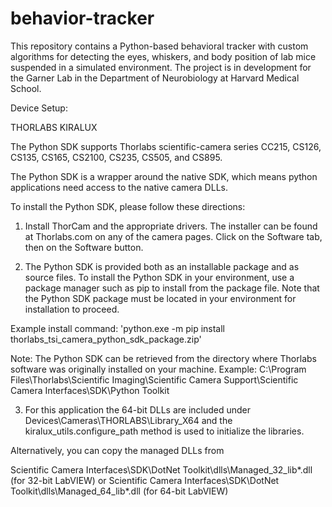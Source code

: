 # behavior-tracker

This repository contains a Python-based behavioral tracker with custom algorithms for detecting the eyes, whiskers, and body position of lab mice suspended in a simulated environment. The project is in development for the Garner Lab in the Department of Neurobiology at Harvard Medical School.

Device Setup:

THORLABS KIRALUX

The Python SDK supports Thorlabs scientific-camera series CC215, CS126, CS135, CS165, CS2100, CS235, CS505, and CS895. 

The Python SDK is a wrapper around the native SDK, which means python applications need access to the native camera DLLs.

To install the Python SDK, please follow these directions:

1. Install ThorCam and the appropriate drivers. The installer can be found at Thorlabs.com on any of the camera pages. Click on the Software tab, then on the Software button.

2. The Python SDK is provided both as an installable package and as source files. To install the Python SDK in your environment, use a package manager such as pip to install from the package file. Note that the Python SDK package must be located in your environment for installation to proceed.

 Example install command: 'python.exe -m pip install thorlabs_tsi_camera_python_sdk_package.zip'  

 Note: The Python SDK can be retrieved from the directory where Thorlabs software was originally installed on your machine.
 Example: C:\Program Files\Thorlabs\Scientific Imaging\Scientific Camera Support\Scientific Camera Interfaces\SDK\Python Toolkit

3. For this application the 64-bit DLLs are included under Devices\Cameras\THORLABS\Library_X64 and the kiralux_utils.configure_path method is used to initialize the libraries.

Alternatively, you can copy the managed DLLs from

 Scientific Camera Interfaces\SDK\DotNet Toolkit\dlls\Managed_32_lib\*.dll (for 32-bit LabVIEW)
 or
 Scientific Camera Interfaces\SDK\DotNet Toolkit\dlls\Managed_64_lib\*.dll (for 64-bit LabVIEW)